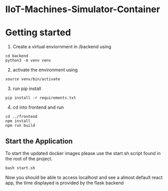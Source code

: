 # IIoT-Machines-Simulator-Container

# Getting started

1. Create a virtual enviornment in /backend
   using

```
cd backend
python3 -m venv venv
```

2. activate the environment using

```
source venv/bin/activate
```

3. run pip install

```
pip install -r requirements.txt
```

4. cd into frontend and run

```
cd ../frontend
npm install
npm run build
```

## Start the Application

To start the updated docker images please use the start.sh script found in the root of the project.

```
bash start.sh
```

Now you should be able to access localhost and see a almost default react app, the time displayed is provided by the flask backend
